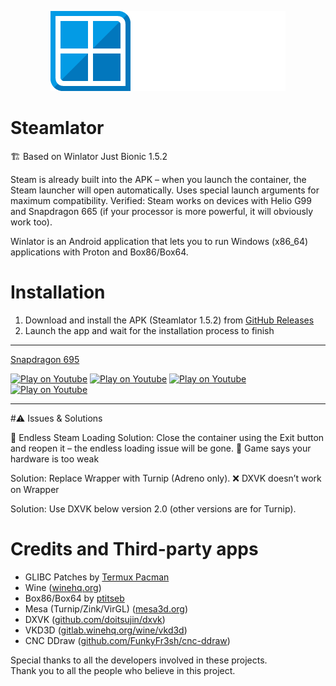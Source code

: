 <p align="center">
	<img src="logo.png" width="376" height="128" alt="Winlator Logo" />
</p>

# Steamlator

🏗 Based on Winlator Just Bionic 1.5.2

Steam is already built into the APK – when you launch the container, the Steam launcher will open automatically.
Uses special launch arguments for maximum compatibility.
Verified: Steam works on devices with Helio G99 and Snapdragon 665
(if your processor is more powerful, it will obviously work too).

Winlator is an Android application that lets you to run Windows (x86_64) applications with Proton and Box86/Box64.

# Installation

1. Download and install the APK (Steamlator 1.5.2) from [GitHub Releases](https://github.com/slaker222/steamlator/releases)
2. Launch the app and wait for the installation process to finish

----

[Snapdragon 695]([https://github.com/user-attachments/assets/1870fd14-7de9-4054-ba92-d3a5c73686b5](https://private-user-images.githubusercontent.com/217989025/472685691-d77b59d2-d29b-436b-894d-997f458fbd02.mp4?jwt=eyJhbGciOiJIUzI1NiIsInR5cCI6IkpXVCJ9.eyJpc3MiOiJnaXRodWIuY29tIiwiYXVkIjoicmF3LmdpdGh1YnVzZXJjb250ZW50LmNvbSIsImtleSI6ImtleTUiLCJleHAiOjE3NTM5MDYzMDcsIm5iZiI6MTc1MzkwNjAwNywicGF0aCI6Ii8yMTc5ODkwMjUvNDcyNjg1NjkxLWQ3N2I1OWQyLWQyOWItNDM2Yi04OTRkLTk5N2Y0NThmYmQwMi5tcDQ_WC1BbXotQWxnb3JpdGhtPUFXUzQtSE1BQy1TSEEyNTYmWC1BbXotQ3JlZGVudGlhbD1BS0lBVkNPRFlMU0E1M1BRSzRaQSUyRjIwMjUwNzMwJTJGdXMtZWFzdC0xJTJGczMlMkZhd3M0X3JlcXVlc3QmWC1BbXotRGF0ZT0yMDI1MDczMFQyMDA2NDdaJlgtQW16LUV4cGlyZXM9MzAwJlgtQW16LVNpZ25hdHVyZT01YTZmMGE5MTBmN2ViYzg4YzZkOGUwYWEyNTQ1ZjFlOTMxNzdkNGNiNzQ2YzU3NTEwNDk4NjFkMzc5NGYwNDljJlgtQW16LVNpZ25lZEhlYWRlcnM9aG9zdCJ9.95joH2pO1n7aFC7h0wGBgpzyViLqDQKfid9rTMqdkH4))

[![Play on Youtube](https://img.youtube.com/vi/ETYDgKz4jBQ/3.jpg)](https://www.youtube.com/watch?v=ETYDgKz4jBQ)
[![Play on Youtube](https://img.youtube.com/vi/9E4wnKf2OsI/2.jpg)](https://www.youtube.com/watch?v=9E4wnKf2OsI)
[![Play on Youtube](https://img.youtube.com/vi/czEn4uT3Ja8/2.jpg)](https://www.youtube.com/watch?v=czEn4uT3Ja8)
[![Play on Youtube](https://img.youtube.com/vi/eD36nxfT_Z0/2.jpg)](https://www.youtube.com/watch?v=eD36nxfT_Z0)

----

#⚠️ Issues & Solutions

🔄 Endless Steam Loading
Solution:
Close the container using the Exit button and reopen it – the endless loading issue will be gone.
🛑 Game says your hardware is too weak

Solution:
Replace Wrapper with Turnip (Adreno only).
❌ DXVK doesn’t work on Wrapper

Solution:
Use DXVK below version 2.0 (other versions are for Turnip).


# Credits and Third-party apps
- GLIBC Patches by [Termux Pacman](https://github.com/termux-pacman/glibc-packages)
- Wine ([winehq.org](https://www.winehq.org/))
- Box86/Box64 by [ptitseb](https://github.com/ptitSeb)
- Mesa (Turnip/Zink/VirGL) ([mesa3d.org](https://www.mesa3d.org))
- DXVK ([github.com/doitsujin/dxvk](https://github.com/doitsujin/dxvk))
- VKD3D ([gitlab.winehq.org/wine/vkd3d](https://gitlab.winehq.org/wine/vkd3d))
- CNC DDraw ([github.com/FunkyFr3sh/cnc-ddraw](https://github.com/FunkyFr3sh/cnc-ddraw))

Special thanks to all the developers involved in these projects.<br>
Thank you to all the people who believe in this project.
